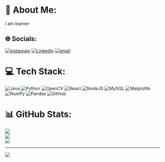 # 💫 About Me:
I am learner


## 🌐 Socials:
[![Instagram](https://img.shields.io/badge/Instagram-%23E4405F.svg?logo=Instagram&logoColor=white)](https://instagram.com/https://www.instagram.com/darshan_._.001/) [![LinkedIn](https://img.shields.io/badge/LinkedIn-%230077B5.svg?logo=linkedin&logoColor=white)](https://linkedin.com/in/https://www.linkedin.com/in/darshan-b) [![email](https://img.shields.io/badge/Email-D14836?logo=gmail&logoColor=white)](mailto:db914252@gmail.com) 

# 💻 Tech Stack:
![Java](https://img.shields.io/badge/java-%23ED8B00.svg?style=flat-square&logo=openjdk&logoColor=white) ![Python](https://img.shields.io/badge/python-3670A0?style=flat-square&logo=python&logoColor=ffdd54) ![OpenCV](https://img.shields.io/badge/opencv-%23white.svg?style=flat-square&logo=opencv&logoColor=white) ![React](https://img.shields.io/badge/react-%2320232a.svg?style=flat-square&logo=react&logoColor=%2361DAFB) ![NodeJS](https://img.shields.io/badge/node.js-6DA55F?style=flat-square&logo=node.js&logoColor=white) ![MySQL](https://img.shields.io/badge/mysql-4479A1.svg?style=flat-square&logo=mysql&logoColor=white) ![Matplotlib](https://img.shields.io/badge/Matplotlib-%23ffffff.svg?style=flat-square&logo=Matplotlib&logoColor=black) ![NumPy](https://img.shields.io/badge/numpy-%23013243.svg?style=flat-square&logo=numpy&logoColor=white) ![Pandas](https://img.shields.io/badge/pandas-%23150458.svg?style=flat-square&logo=pandas&logoColor=white) ![GitHub](https://img.shields.io/badge/github-%23121011.svg?style=flat-square&logo=github&logoColor=white)
# 📊 GitHub Stats:
![](https://github-readme-stats.vercel.app/api?username=Darshan-CodeCrafter&theme=solarized-light&hide_border=false&include_all_commits=true&count_private=true)<br/>
![](https://nirzak-streak-stats.vercel.app/?user=Darshan-CodeCrafter&theme=solarized-light&hide_border=false)<br/>
![](https://github-readme-stats.vercel.app/api/top-langs/?username=Darshan-CodeCrafter&theme=solarized-light&hide_border=false&include_all_commits=true&count_private=true&layout=compact)

---
[![](https://visitcount.itsvg.in/api?id=Darshan-CodeCrafter&icon=9&color=10)](https://visitcount.itsvg.in)

<!-- Proudly created with GPRM ( https://gprm.itsvg.in ) -->
